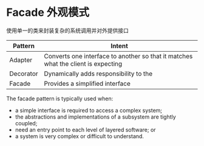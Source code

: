 # Facade 外观模式

使用单一的类来封装复杂的系统调用并对外提供接口


| Pattern | Intent  |
| ------ | ------ |
| Adapter |	Converts one interface to another so that it matches what the client is expecting|
| Decorator |	 Dynamically adds responsibility to the |interface by wrapping the original code|
| Facade |	Provides a simplified interface |


The facade pattern is typically used when:

* a simple interface is required to access a complex system;
* the abstractions and implementations of a subsystem are tightly coupled;
* need an entry point to each level of layered software; or
* a system is very complex or difficult to understand.